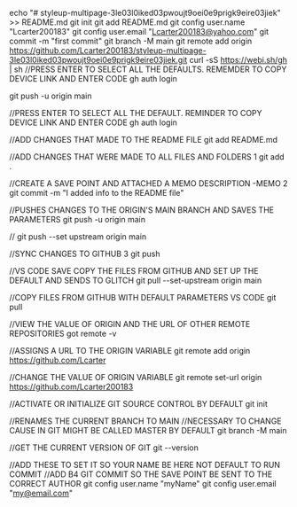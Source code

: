 
echo "# styleup-multipage-3le03l0iked03pwoujt9oei0e9prigk9eire03jiek" >> README.md
git init
git add README.md
git config user.name "Lcarter200183"
git config user.email "Lcarter200183@yahoo.com"
git commit -m "first commit"
git branch -M main
git remote add origin https://github.com/Lcarter200183/styleup-multipage-3le03l0iked03pwoujt9oei0e9prigk9eire03jiek.git
curl -sS https://webi.sh/gh | sh
//PRESS ENTER TO SELECT ALL THE DEFAULTS. REMEMDER TO COPY DEVICE LINK AND ENTER CODE
gh auth login

git push -u origin main

//PRESS ENTER TO SELECT ALL THE DEFAULT. REMINDER TO COPY DEVICE LINK AND ENTER CODE
gh auth login

//ADD CHANGES THAT MADE TO THE README FILE
git add README.md

//ADD CHANGES THAT WERE MADE TO ALL FILES AND FOLDERS 1
git add . 

//CREATE A SAVE POINT AND ATTACHED A MEMO DESCRIPTION  -MEMO 2
git commit -m "I added info to the README file"

//PUSHES CHANGES TO THE ORIGIN'S MAIN BRANCH AND SAVES THE PARAMETERS 
git push -u origin main

//
git push --set upstream origin main

//SYNC CHANGES TO GITHUB 3
git push 

//VS CODE SAVE COPY THE FILES FROM GITHUB AND SET UP THE DEFAULT  AND SENDS TO GLITCH
git pull --set-upstream  origin main

//COPY FILES FROM GITHUB WITH DEFAULT PARAMETERS VS CODE
git pull

//VIEW THE VALUE OF ORIGIN AND THE URL OF OTHER REMOTE REPOSITORIES
got remote -v

//ASSIGNS A URL TO THE ORIGIN VARIABLE
git remote add origin https://github.com/Lcarter

//CHANGE THE VALUE OF ORIGIN VARIABLE 
git remote set-url origin https://github.com/Lcarter200183

//ACTIVATE OR INITIALIZE GIT SOURCE CONTROL BY DEFAULT
git init

//RENAMES THE CURRENT BRANCH TO MAIN
//NECESSARY TO CHANGE CAUSE IN GIT MIGHT BE CALLED MASTER BY DEFAULT
git branch -M main

//GET THE CURRENT VERSION OF GIT
git --version

//ADD THESE TO SET IT SO YOUR NAME BE HERE
NOT DEFAULT TO RUN COMMIT
//ADD B4 GIT COMMIT SO THE SAVE POINT BE SENT TO THE CORRECT AUTHOR 
git config user.name "myName"
git config user.email "my@email.com"